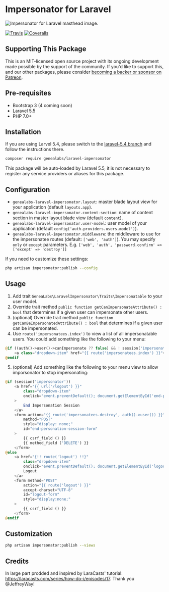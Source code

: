 # Impersonator for Laravel

![Impersonator for Laravel masthead image.](https://repository-images.githubusercontent.com/90768538/6b44c600-f29c-11e9-88af-65e839679460)

[![Travis](https://img.shields.io/travis/GeneaLabs/laravel-impersonator.svg)](https://travis-ci.org/GeneaLabs/laravel-impersonator)
[![Coveralls](https://img.shields.io/coveralls/GeneaLabs/laravel-impersonator.svg)](https://coveralls.io/github/GeneaLabs/laravel-impersonator)

## Supporting This Package
This is an MIT-licensed open source project with its ongoing development made possible by the support of the community. If you'd like to support this, and our other packages, please consider [becoming a backer or sponsor on Patreon](https://www.patreon.com/mikebronner).

## Pre-requisites
- Bootstrap 3 (4 coming soon)
- Laravel 5.5
- PHP 7.0+

## Installation
If you are using Larvel 5.4, please switch to the
[laravel-5.4 branch](https://github.com/GeneaLabs/laravel-impersonator/tree/laravel-5.4)
and follow the instructions there.

```sh
composer require genealabs/laravel-impersonator
```

This package will be auto-loaded by Laravel 5.5, it is not necessary to register
any service providers or aliases for this package.

## Configuration
- `genealabs-laravel-impersonator.layout`: master blade layout view for your application (default `layouts.app`).
- `genealabs-laravel-impersonator.content-section`: name of content section in master layout blade view (default `content`).
- `genealabs-laravel-impersonator.user-model`: user model of your application (default `config('auth.providers.users.model')`).
- `genealabs-laravel-impersonator.middleware`: the middleware to use for the impersonatee routes (default: `['web', 'auth']`). You may specify `only` or `except` parameters. E.g. `['web', 'auth', 'password.confirm' => ['except' => 'destroy']]`

If you need to customize these settings:
```sh
php artisan impersonator:publish --config
```

## Usage
1. Add trait `GeneaLabs\LaravelImpersonator\Traits\Impersonatable` to your user model.
2. Override trait method `public function getCanImpersonateAttribute() : bool` that determines if a given user can impersonate other users.
3. (optional) Override trait method `public function getCanBeImpersonatedAttribute() : bool` that determines if a given user can be impersonated.
4. Use `route('impersonatees.index')` to view a list of all impersonatable users.
You could add something like the following to your menu:
  ```php
  @if ((auth()->user()->canImpersonate ?? false) && ! session('impersonator'))
      <a class="dropdown-item" href="{{ route('impersonatees.index') }}">Impersonator</a>
  @endif
  ```

5. (optional) Add something like the following to your menu view to allow
imporsonator to stop impersonating:
  ```php
  @if (session('impersonator'))
      <a href="{{ url('/logout') }}"
          class="dropdown-item"
          onclick="event.preventDefault(); document.getElementById('end-personation-session-form').submit();"
      >
          End Impersonation Session
      </a>
      <form action="{{ route('impersonatees.destroy', auth()->user()) }}"
          method="POST"
          style="display: none;"
          id="end-personation-session-form"
      >
          {{ csrf_field () }}
          {{ method_field ('DELETE') }}
      </form>
  @else
      <a href="{!! route('logout') !!}"
          class="dropdown-item"
          onclick="event.preventDefault(); document.getElementById('logout-form').submit();">
          Logout
      </a>
      <form method="POST"
          action="{{ route('logout') }}"
          accept-charset="UTF-8"
          id="logout-form"
          style="display:none;"
      >
          {{ csrf_field () }}
      </form>
  @endif
  ```

## Customization
```sh
php artisan impersonator:publish --views
```

## Credits
In large part prodded and inspired by LaraCasts' tutorial: https://laracasts.com/series/how-do-i/episodes/17. Thank you @JeffreyWay!

